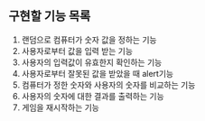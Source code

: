## 구현할 기능 목록 

1. 랜덤으로 컴퓨터가 숫자 값을 정하는 기능
2. 사용자로부터 값을 입력 받는 기능
3. 사용자의 입력값이 유효한지 확인하는 기능
3. 사용자로부터 잘못된 값을 받았을 때 alert기능
4. 컴퓨터가 정한 숫자와 사용자의 숫자를 비교하는 기능
5. 사용자의 숫자에 대한 결과를 출력하는 기능
6. 게임을 재시작하는 기능